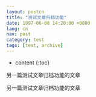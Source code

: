 ```yaml
---
layout: postcn
title: "测试文章归档功能"
date: 1997-06-08 14:20:00 +0800
lang: cn
nav: post
category: test
tags: [test, archive]
---
```


* content
{:toc}

<p>另一篇测试文章归档功能的文章</p>
<!-- more -->
<p>另一篇测试文章归档功能的文章</p>
